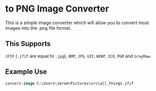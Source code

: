 # to PNG Image Converter  

This is a simple image converter which will allow you to convert most images into the .png file format.  

## This Supports  
`JFIF` (`.jfif` are equal to `.jpg`), `BMP`, `JPG`, `GIF`, `WEBP`, `ICO`, `PGM` and `GrayRaw`.  

## Example Use  
```ps  
convert-image C:\Users\Jerom\Pictures\src\all_things.jfif  
```  
